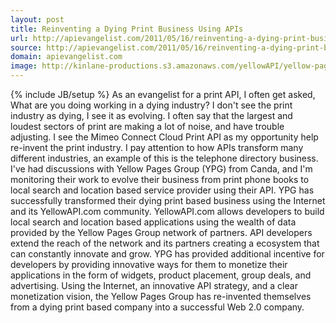 ```yaml
---
layout: post
title: Reinventing a Dying Print Business Using APIs
url: http://apievangelist.com/2011/05/16/reinventing-a-dying-print-business-using-apis/
source: http://apievangelist.com/2011/05/16/reinventing-a-dying-print-business-using-apis/
domain: apievangelist.com
image: http://kinlane-productions.s3.amazonaws.com/yellowAPI/yellow-pages-group.png
---
```

{% include JB/setup %}
As an evangelist for a print API, I often get asked, What are you doing working in a dying industry?
I don't see the print industry as dying, I see it as evolving.  I often say that the largest and loudest sectors of print are making a lot of noise, and have trouble adjusting.
I see the Mimeo Connect Cloud Print API as my opportunity help re-invent the print industry.
I pay attention to how APIs transform many different industries, an example of this is the telephone directory business.
I've had discussions with Yellow Pages Group (YPG) from Canda, and I'm monitoring their work to evolve their business from print phone books to local search and location based service provider using their API.
YPG has successfully transformed their dying print based business using the Internet and its YellowAPI.com community.
YellowAPI.com allows developers to build local search and location based applications using the wealth of data provided by the Yellow Pages Group network of partners.
API developers extend the reach of the network and its partners creating a ecosystem that can constantly innovate and grow.
YPG has provided additional incentive for developers by providing innovative ways for them to monetize their applications in the form of widgets, product placement, group deals, and advertising.
Using the Internet, an innovative API strategy, and a clear monetization vision, the Yellow Pages Group has re-invented themselves from a dying print based company into a successful Web 2.0 company.